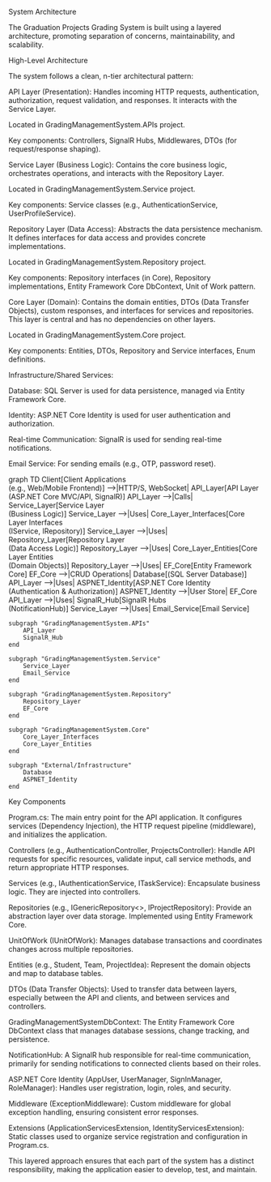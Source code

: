 System Architecture

The Graduation Projects Grading System is built using a layered architecture, promoting separation of concerns, maintainability, and scalability.

High-Level Architecture

The system follows a clean, n-tier architectural pattern:

API Layer (Presentation): Handles incoming HTTP requests, authentication, authorization, request validation, and responses. It interacts with the Service Layer.

Located in GradingManagementSystem.APIs project.

Key components: Controllers, SignalR Hubs, Middlewares, DTOs (for request/response shaping).

Service Layer (Business Logic): Contains the core business logic, orchestrates operations, and interacts with the Repository Layer.

Located in GradingManagementSystem.Service project.

Key components: Service classes (e.g., AuthenticationService, UserProfileService).

Repository Layer (Data Access): Abstracts the data persistence mechanism. It defines interfaces for data access and provides concrete implementations.

Located in GradingManagementSystem.Repository project.

Key components: Repository interfaces (in Core), Repository implementations, Entity Framework Core DbContext, Unit of Work pattern.

Core Layer (Domain): Contains the domain entities, DTOs (Data Transfer Objects), custom responses, and interfaces for services and repositories. This layer is central and has no dependencies on other layers.

Located in GradingManagementSystem.Core project.

Key components: Entities, DTOs, Repository and Service interfaces, Enum definitions.

Infrastructure/Shared Services:

Database: SQL Server is used for data persistence, managed via Entity Framework Core.

Identity: ASP.NET Core Identity is used for user authentication and authorization.

Real-time Communication: SignalR is used for sending real-time notifications.

Email Service: For sending emails (e.g., OTP, password reset).

graph TD
    Client[Client Applications <br/> (e.g., Web/Mobile Frontend)] -->|HTTP/S, WebSocket| API_Layer[API Layer <br/> (ASP.NET Core MVC/API, SignalR)]
    API_Layer -->|Calls| Service_Layer[Service Layer <br/> (Business Logic)]
    Service_Layer -->|Uses| Core_Layer_Interfaces[Core Layer Interfaces <br/> (IService, IRepository)]
    Service_Layer -->|Uses| Repository_Layer[Repository Layer <br/> (Data Access Logic)]
    Repository_Layer -->|Uses| Core_Layer_Entities[Core Layer Entities <br/> (Domain Objects)]
    Repository_Layer -->|Uses| EF_Core[Entity Framework Core]
    EF_Core -->|CRUD Operations| Database[(SQL Server Database)]
    API_Layer -->|Uses| ASPNET_Identity[ASP.NET Core Identity <br/> (Authentication & Authorization)]
    ASPNET_Identity -->|User Store| EF_Core
    API_Layer -->|Uses| SignalR_Hub[SignalR Hubs <br/> (NotificationHub)]
    Service_Layer -->|Uses| Email_Service[Email Service]

    subgraph "GradingManagementSystem.APIs"
        API_Layer
        SignalR_Hub
    end

    subgraph "GradingManagementSystem.Service"
        Service_Layer
        Email_Service
    end

    subgraph "GradingManagementSystem.Repository"
        Repository_Layer
        EF_Core
    end

    subgraph "GradingManagementSystem.Core"
        Core_Layer_Interfaces
        Core_Layer_Entities
    end

    subgraph "External/Infrastructure"
        Database
        ASPNET_Identity
    end

Key Components

Program.cs: The main entry point for the API application. It configures services (Dependency Injection), the HTTP request pipeline (middleware), and initializes the application.

Controllers (e.g., AuthenticationController, ProjectsController): Handle API requests for specific resources, validate input, call service methods, and return appropriate HTTP responses.

Services (e.g., IAuthenticationService, ITaskService): Encapsulate business logic. They are injected into controllers.

Repositories (e.g., IGenericRepository<>, IProjectRepository): Provide an abstraction layer over data storage. Implemented using Entity Framework Core.

UnitOfWork (IUnitOfWork): Manages database transactions and coordinates changes across multiple repositories.

Entities (e.g., Student, Team, ProjectIdea): Represent the domain objects and map to database tables.

DTOs (Data Transfer Objects): Used to transfer data between layers, especially between the API and clients, and between services and controllers.

GradingManagementSystemDbContext: The Entity Framework Core DbContext class that manages database sessions, change tracking, and persistence.

NotificationHub: A SignalR hub responsible for real-time communication, primarily for sending notifications to connected clients based on their roles.

ASP.NET Core Identity (AppUser, UserManager, SignInManager, RoleManager): Handles user registration, login, roles, and security.

Middleware (ExceptionMiddleware): Custom middleware for global exception handling, ensuring consistent error responses.

Extensions (ApplicationServicesExtension, IdentityServicesExtension): Static classes used to organize service registration and configuration in Program.cs.

This layered approach ensures that each part of the system has a distinct responsibility, making the application easier to develop, test, and maintain.


